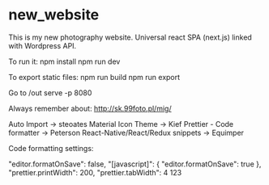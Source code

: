 # new_website

This is my new photography website. Universal react SPA (next.js) linked with Wordpress API.

To run it:
npm install
npm run dev

To export static files:
npm run build
npm run export

Go to /out
serve -p 8080

Always remember about:
http://sk.99foto.pl/mig/

Auto Import -> steoates
Material Icon Theme -> Kief
Prettier - Code formatter -> Peterson
React-Native/React/Redux snippets -> Equimper

Code formatting settings:

"editor.formatOnSave": false,
"[javascript]": {
    "editor.formatOnSave": true
},
"prettier.printWidth": 200,
"prettier.tabWidth": 4
123